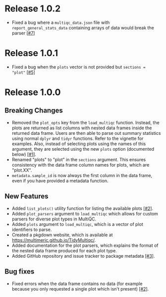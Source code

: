 # Release 1.0.2

* Fixed a bug where a `multiqc_data.json` file with `report_general_stats_data` containing arrays of data would break the parser [[#7](https://github.com/multimeric/TidyMultiqc/issues/7)]

# Release 1.0.1

* Fixed a bug when the `plots` vector is not provided but `sections = "plot"` [[#5]](https://github.com/multimeric/TidyMultiqc/issues/5)

# Release 1.0.0

## Breaking Changes

* Removed the `plot_opts` key from the `load_multiqc` function. Instead, the plots are returned as list columns with nested data frames inside the returned data frame. Users are then able to parse out summary statistics using normal `dplyr` and `tidyr` functions. Refer to the vignette for examples. Also, instead of selecting plots using the names of this argument, they are selected using the new `plots` option (documented below) [[#1]](https://github.com/multimeric/TidyMultiqc/issues/1).
* Renamed "plots" to "plot" in the `sections` argument. This ensures consistency with the data frame column names for plots, which are "plot.XX".
* `metadata.sample_id` is now always the first column in the data frame, even if you have provided a metadata function.

## New Features

* Added `list_plots()` utility function for listing the available plots [[#2]](https://github.com/multimeric/TidyMultiqc/issues/2).
* Added `plot_parsers` argument to `load_multiqc` which allows for custom parsers for diverse plot types in MultiQC.
* Added `plots` argument to `load_multiqc`, which is a vector of plot identifiers to parse.
* Created a pkgdown website, which is available at <https://multimeric.github.io/TidyMultiqc/>.
* Added documentation for the plot parsers, which explains the format of the nested data frame produced for each plot type.
* Added GitHub repository and issue tracker to package metadata [[#3]](https://github.com/multimeric/TidyMultiqc/issues/3).

## Bug fixes

* Fixed errors when the data frame contains no data (for example because you only requested a single plot which isn't present) [[#2]](https://github.com/multimeric/TidyMultiqc/issues/2).
